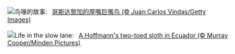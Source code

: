 ![](https://www.bing.com/th?id=OHR.ToucanForest_ZH-CN0072036253_UHD.jpg&w=1000)鸟喙的故事:&nbsp;&ensp;[哥斯达黎加的厚嘴巨嘴鸟 (© Juan Carlos Vindas/Getty Images)](https://www.bing.com/th?id=OHR.ToucanForest_ZH-CN0072036253_UHD.jpg)
<br><br/>
![](https://www.bing.com/th?id=OHR.HoffmansSloth_EN-US3030106938_UHD.jpg&w=1000)Life in the slow lane:&nbsp;&ensp;[A Hoffmann's two-toed sloth in Ecuador (© Murray Cooper/Minden Pictures)](https://www.bing.com/th?id=OHR.HoffmansSloth_EN-US3030106938_UHD.jpg)
<br><br/>
